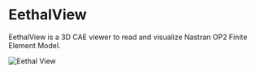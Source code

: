 # EethalView
EethalView is a 3D CAE viewer to read and visualize Nastran OP2 Finite Element Model.

![Eethal View](https://github.com/Vigneswaran-commits/EethalView/main/Eethal_Viewer_image.png?raw=true)